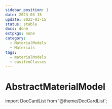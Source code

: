 ```yaml
---
sidebar_position: 1
date: 2023-03-15
update: 2023-03-15
status: stable
docs: done
extpkgs: none
category:
  - MaterialModels
  - Materials
tags:
  - materialModels
  - easifemClasses
---
```


# AbstractMaterialModel

import DocCardList from '@theme/DocCardList';

<DocCardList />
